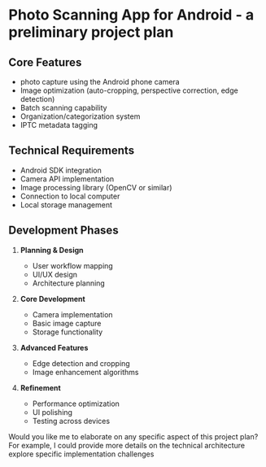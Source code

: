 # Photo Scanning App for Android - a preliminary project plan 

## Core Features
- photo capture using the Android phone camera
- Image optimization (auto-cropping, perspective correction, edge detection)
- Batch scanning capability
- Organization/categorization system
- IPTC metadata tagging

## Technical Requirements
- Android SDK integration
- Camera API implementation
- Image processing library (OpenCV or similar)
- Connection to local computer
- Local storage management


## Development Phases

1. **Planning & Design**
   - User workflow mapping
   - UI/UX design
   - Architecture planning

2. **Core Development**
   - Camera implementation
   - Basic image capture
   - Storage functionality

3. **Advanced Features**
   - Edge detection and cropping
   - Image enhancement algorithms

4. **Refinement**
   - Performance optimization
   - UI polishing
   - Testing across devices

Would you like me to elaborate on any specific aspect of this project plan? For example, I could provide more 
details on the technical architecture
explore specific implementation challenges
